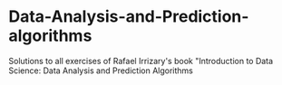 # Data-Analysis-and-Prediction-algorithms
Solutions to all exercises of Rafael Irrizary's book "Introduction to Data Science: Data Analysis and Prediction Algorithms
